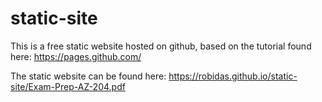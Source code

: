 # static-site
This is a free static website hosted on github, based on the tutorial found here: https://pages.github.com/  

The static website can be found here:
https://robidas.github.io/static-site/Exam-Prep-AZ-204.pdf
